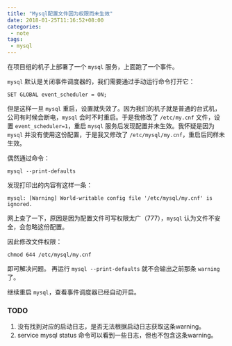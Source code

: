 ```yaml
---
title: "Mysql配置文件因为权限而未生效"
date: 2018-01-25T11:16:52+08:00
categories: 
 - note
tags: 
 - mysql
---
```


在项目组的机子上部署了一个 `mysql` 服务，上面跑了一个事件。

`mysql` 默认是关闭事件调度器的，我们需要通过手动运行命令打开它：

	SET GLOBAL event_scheduler = ON;  

但是这样一旦 `mysql` 重启，设置就失效了。因为我们的机子就是普通的台式机，公司有时候会断电，`mysql` 会时不时重启。于是我修改了 `/etc/my.cnf` 文件，设置 `event_scheduler=1`，重启 `mysql` 服务后发现配置并未生效。我怀疑是因为 `mysql` 并没有使用这份配置，于是我又修改了 `/etc/mysql/my.cnf`，重启后同样未生效。

偶然通过命令：

	mysql --print-defaults

发现打印出的内容有这样一条：

	mysql: [Warning] World-writable config file '/etc/mysql/my.cnf' is ignored.

网上查了一下，原因是因为配置文件可写权限太广（777），`mysql` 认为文件不安全，会忽略这份配置。

因此修改文件权限：

	chmod 644 /etc/mysql/my.cnf

即可解决问题。 再运行 `mysql --print-defaults` 就不会输出之前那条 `warning` 了。

继续重启 `mysql`，查看事件调度器已经自动开启。

### TODO

1. 没有找到对应的启动日志，是否无法根据启动日志获取这条warning。
2. service mysql status 命令可以看到一些日志，但也不包含这条warning。